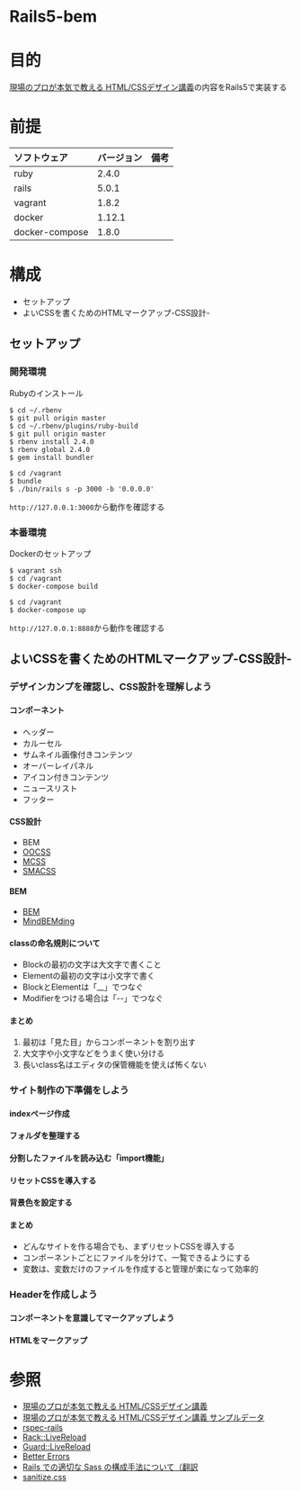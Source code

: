 Rails5-bem
===================

# 目的 #
[現場のプロが本気で教える HTML/CSSデザイン講義](https://www.amazon.co.jp/dp/B01K3SZGR0/ref=dp-kindle-redirect?_encoding=UTF8&btkr=1)の内容をRails5で実装する

# 前提 #
| ソフトウェア   | バージョン   | 備考        |
|:---------------|:-------------|:------------|
| ruby           |2.4.0    |             |
| rails          |5.0.1    |             |
| vagrant        |1.8.2    |             |
| docker         |1.12.1   |             |
| docker-compose |1.8.0    |             |

# 構成 #
+ セットアップ
+ よいCSSを書くためのHTMLマークアップ-CSS設計-

## セットアップ

### 開発環境
Rubyのインストール
```
$ cd ~/.rbenv
$ git pull origin master
$ cd ~/.rbenv/plugins/ruby-build
$ git pull origin master
$ rbenv install 2.4.0
$ rbenv global 2.4.0
$ gem install bundler
```
```
$ cd /vagrant
$ bundle
$ ./bin/rails s -p 3000 -b '0.0.0.0'
```
`http://127.0.0.1:3000`から動作を確認する

### 本番環境
Dockerのセットアップ
```
$ vagrant ssh
$ cd /vagrant
$ docker-compose build
```
```
$ cd /vagrant
$ docker-compose up
```
`http://127.0.0.1:8888`から動作を確認する

## よいCSSを書くためのHTMLマークアップ-CSS設計-
### デザインカンプを確認し、CSS設計を理解しよう
#### コンポーネント
+ ヘッダー
+ カルーセル
+ サムネイル画像付きコンテンツ
+ オーバーレイパネル
+ アイコン付きコンテンツ
+ ニュースリスト
+ フッター

#### CSS設計
+ BEM
+ [OOCSS](http://oocss.org/)
+ [MCSS](http://operatino.github.io/MCSS/ja/)
+ [SMACSS](https://smacss.com/)

#### BEM
 + [BEM](https://en.bem.info/)
 + [MindBEMding](http://csswizardry.com/2013/01/mindbemding-getting-your-head-round-bem-syntax/)
 
#### classの命名規則について
+ Blockの最初の文字は大文字で書くこと
+ Elementの最初の文字は小文字で書く
+ BlockとElementは「__」でつなぐ
+ Modifierをつける場合は「--」でつなぐ

#### まとめ
 1. 最初は「見た目」からコンポーネントを割り出す
 1. 大文字や小文字などをうまく使い分ける
 1. 長いclass名はエディタの保管機能を使えば怖くない

### サイト制作の下準備をしよう

#### indexページ作成

#### フォルダを整理する

#### 分割したファイルを読み込む「import機能」

#### リセットCSSを導入する

#### 背景色を設定する

#### まとめ
+ どんなサイトを作る場合でも、まずリセットCSSを導入する
+ コンポーネントごとにファイルを分けて、一覧できるようにする
+ 変数は、変数だけのファイルを作成すると管理が楽になって効率的

### Headerを作成しよう

#### コンポーネントを意識してマークアップしよう

#### HTMLをマークアップ


# 参照 #
 + [現場のプロが本気で教える HTML/CSSデザイン講義](https://www.amazon.co.jp/dp/B01K3SZGR0/ref=dp-kindle-redirect?_encoding=UTF8&btkr=1)
 + [現場のプロが本気で教える HTML/CSSデザイン講義 サンプルデータ](https://github.com/basara669/html_css_book)
 + [rspec-rails](https://github.com/rspec/rspec-rails)
 + [Rack::LiveReload](https://github.com/johnbintz/rack-livereload)
 + [Guard::LiveReload](https://github.com/guard/guard-livereload)
 + [Better Errors](https://github.com/charliesome/better_errors)
 + [Rails での適切な Sass の構成手法について（翻訳](http://qiita.com/natsu871/items/53b38a2543df97df751d)
 + [sanitize.css](https://jonathantneal.github.io/sanitize.css/)